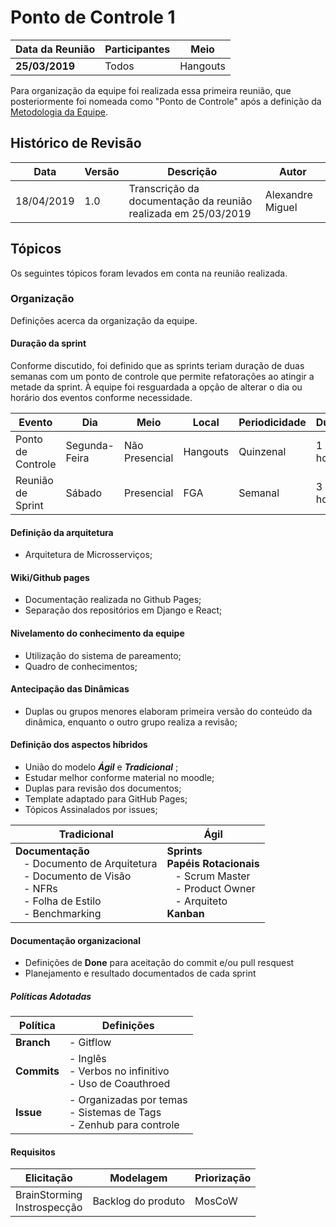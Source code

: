# Ponto de Controle 1

| Data da Reunião | Participantes | Meio |
| --- | --- | --- |
| **25/03/2019** | Todos | Hangouts |

  Para organização da equipe foi realizada essa primeira reunião, que posteriormente foi nomeada como "Ponto de Controle" após a definição da [Metodologia da Equipe](../../documentos/metodologia.md).

## Histórico de Revisão

  | Data | Versão | Descrição | Autor |
  |---|---|---|---|
  | 18/04/2019 | 1.0 | Transcrição da documentação da reunião realizada em  25/03/2019 | Alexandre Miguel |

## Tópicos

  Os seguintes tópicos foram levados em conta na reunião realizada.

### Organização

  Definições acerca da organização da equipe.

#### Duração da sprint

  Conforme discutido, foi definido que as sprints teriam duração de duas semanas com um ponto de controle que permite refatorações ao atingir a metade da sprint. À equipe foi resguardada a opção de alterar o dia ou horário dos eventos conforme necessidade.

  | Evento | Dia | Meio | Local | Periodicidade | Duração | Horário |
  | --- | --- | --- | --- | --- | --- | --- |
  | Ponto de Controle | Segunda-Feira | Não Presencial | Hangouts | Quinzenal | 1 - 2 horas | 22:00 - 23:00 |
  | Reunião de Sprint | Sábado | Presencial | FGA | Semanal | 3 - 4 horas | 09:00 - 12:00|

#### Definição da arquitetura
  - Arquitetura de Microsserviços;

#### Wiki/Github pages
 - Documentação realizada no Github Pages;  
 - Separação dos repositórios em Django e React;

#### Nivelamento do conhecimento da equipe
 - Utilização do sistema de pareamento;
 - Quadro de conhecimentos;

#### Antecipação das Dinâmicas
  - Duplas ou grupos menores elaboram primeira versão do conteúdo da dinâmica, enquanto o outro grupo realiza a revisão;

#### Definição dos aspectos híbridos
  - União do modelo ***Ágil*** e ***Tradicional*** ;
  - Estudar melhor conforme material no moodle;
  - Duplas para revisão dos documentos;
  - Template adaptado para GitHub Pages;
  - Tópicos Assinalados por issues;

  | Tradicional | Ágil |
  | --- | --- |
  | **Documentação** <br> &nbsp;&nbsp; - Documento de Arquitetura <br> &nbsp;&nbsp; - Documento de Visão <br> &nbsp;&nbsp; - NFRs <br> &nbsp;&nbsp; - Folha de Estilo <br> &nbsp;&nbsp; - Benchmarking | **Sprints** <br> **Papéis Rotacionais** <br> &nbsp;&nbsp; - Scrum Master <br> &nbsp;&nbsp; - Product Owner <br> &nbsp;&nbsp; - Arquiteto <br> **Kanban** |

#### Documentação organizacional
* Definições de **Done** para aceitação do commit e/ou pull resquest
* Planejamento e resultado documentados de cada sprint

##### Políticas Adotadas

| Política | Definições |
| --- | --- |
| **Branch** | - Gitflow |
| **Commits** |- Inglês <br> - Verbos no infinitivo <br> - Uso de Coauthroed |
| **Issue** | - Organizadas por temas <br> - Sistemas de Tags <br> - Zenhub para controle |


#### Requisitos

| Elicitação | Modelagem | Priorização |
| --- | --- | --- |
| BrainStorming <br> Instrospecção | Backlog do produto | MosCoW |
